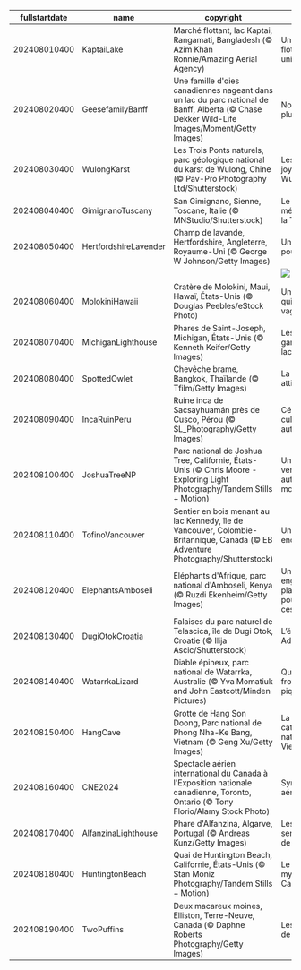 |fullstartdate|name|copyright|title|image|
|--|--|--|--|--|
202408010400|KaptaiLake|Marché flottant, lac Kaptai, Rangamati, Bangladesh (© Azim Khan Ronnie/Amazing Aerial Agency)|Un marché flottant unique|![](/fr-CA/2024/08/202408010400KaptaiLake.jpg)|
202408020400|GeesefamilyBanff|Une famille d'oies canadiennes nageant dans un lac du parc national de Banff, Alberta (© Chase Dekker Wild-Life Images/Moment/Getty Images)|Nos amis à plumes|![](/fr-CA/2024/08/202408020400GeesefamilyBanff.jpg)|
202408030400|WulongKarst|Les Trois Ponts naturels, parc géologique national du karst de Wulong, Chine (© Pav-Pro Photography Ltd/Shutterstock)|Les trois joyaux de Wulong|![](/fr-CA/2024/08/202408030400WulongKarst.jpg)|
202408040400|GimignanoTuscany|San Gimignano, Sienne, Toscane, Italie (© MNStudio/Shutterstock)|Le joyau médiéval de la Toscane|![](/fr-CA/2024/08/202408040400GimignanoTuscany.jpg)|
202408050400|HertfordshireLavender|Champ de lavande, Hertfordshire, Angleterre, Royaume-Uni (© George W Johnson/Getty Images)|Une mer de pourpre|![](/fr-CA/2024/08/202408050400HertfordshireLavender.jpg)|
||||![](/fr-CA/2024/08/.jpg)|
202408060400|MolokiniHawaii|Cratère de Molokini, Maui, Hawaï, États-Unis (© Douglas Peebles/eStock Photo)|Un cratère qui fait des vagues|![](/fr-CA/2024/08/202408060400MolokiniHawaii.jpg)|
202408070400|MichiganLighthouse|Phares de Saint-Joseph, Michigan, États-Unis (© Kenneth Keifer/Getty Images)|Les gardiens du lac|![](/fr-CA/2024/08/202408070400MichiganLighthouse.jpg)|
202408080400|SpottedOwlet|Chevêche brame, Bangkok, Thaïlande (© Tfilm/Getty Images)|La chouette attitude|![](/fr-CA/2024/08/202408080400SpottedOwlet.jpg)|
202408090400|IncaRuinPeru|Ruine inca de Sacsayhuamán près de Cusco, Pérou (© SL_Photography/Getty Images)|Célébrons la culture autochtone|![](/fr-CA/2024/08/202408090400IncaRuinPeru.jpg)|
202408100400|JoshuaTreeNP|Parc national de Joshua Tree, Californie, États-Unis (© Chris Moore - Exploring Light Photography/Tandem Stills + Motion)|Un paysage venu d’un autre monde|![](/fr-CA/2024/08/202408100400JoshuaTreeNP.jpg)|
202408110400|TofinoVancouver|Sentier en bois menant au lac Kennedy, île de Vancouver, Colombie-Britannique, Canada (© EB Adventure Photography/Shutterstock)|Un chemin enchanté|![](/fr-CA/2024/08/202408110400TofinoVancouver.jpg)|
202408120400|ElephantsAmboseli|Éléphants d'Afrique, parc national d'Amboseli, Kenya (© Ruzdi Ekenheim/Getty Images)|Un engagement planétaire pour sauver ces géants|![](/fr-CA/2024/08/202408120400ElephantsAmboseli.jpg)|
202408130400|DugiOtokCroatia|Falaises du parc naturel de Telascica, île de Dugi Otok, Croatie (© Ilija Ascic/Shutterstock)|L’éden Adriatique|![](/fr-CA/2024/08/202408130400DugiOtokCroatia.jpg)|
202408140400|WatarrkaLizard|Diable épineux, parc national de Watarrka, Australie (© Yva Momatiuk and John Eastcott/Minden Pictures)|Qui s'y frotte s'y pique!|![](/fr-CA/2024/08/202408140400WatarrkaLizard.jpg)|
202408150400|HangCave|Grotte de Hang Son Doong, Parc national de Phong Nha-Ke Bang, Vietnam (© Geng Xu/Getty Images)|La cathédrale naturelle du Vietnam|![](/fr-CA/2024/08/202408150400HangCave.jpg)|
202408160400|CNE2024|Spectacle aérien international du Canada à l'Exposition nationale canadienne, Toronto, Ontario (© Tony Florio/Alamy Stock Photo)|Symphonie aérienne|![](/fr-CA/2024/08/202408160400CNE2024.jpg)|
202408170400|AlfanzinaLighthouse|Phare d'Alfanzina, Algarve, Portugal (© Andreas Kunz/Getty Images)|Les sentinelles de la mer|![](/fr-CA/2024/08/202408170400AlfanzinaLighthouse.jpg)|
202408180400|HuntingtonBeach|Quai de Huntington Beach, Californie, États-Unis (© Stan Moniz Photography/Tandem Stills + Motion)|Le quai mythique de Californie|![](/fr-CA/2024/08/202408180400HuntingtonBeach.jpg)|
202408190400|TwoPuffins|Deux macareux moines, Elliston, Terre-Neuve, Canada (© Daphne Roberts Photography/Getty Images)|Les clowns de la mer|![](/fr-CA/2024/08/202408190400TwoPuffins.jpg)|
